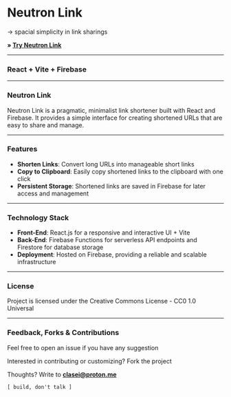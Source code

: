 # Neutron Link
→ spacial simplicity in link sharings

**» [Try Neutron Link](https://neutron-link-0.web.app/)**

---

### React + Vite + Firebase

---

### Neutron Link
Neutron Link is a pragmatic, minimalist link shortener built with React and Firebase. It provides a simple interface for creating shortened URLs that are easy to share and manage.

---

### Features

- **Shorten Links**: Convert long URLs into manageable short links
- **Copy to Clipboard**: Easily copy shortened links to the clipboard with one click
- **Persistent Storage**: Shortened links are saved in Firebase for later access and management

---

### Technology Stack

- **Front-End**: React.js for a responsive and interactive UI + Vite
- **Back-End**: Firebase Functions for serverless API endpoints and Firestore for database storage
- **Deployment**: Hosted on Firebase, providing a reliable and scalable infrastructure

---

### License

Project is licensed under the Creative Commons License - CC0 1.0 Universal

---

### Feedback, Forks & Contributions

Feel free to open an issue if you have any suggestion

Interested in contributing or customizing? Fork the project

Thoughts? Write to [**clasei@proton.me**](mailto:clasei@proton.me)

```[ build, don't talk ]```
